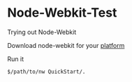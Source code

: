 Node-Webkit-Test
================

Trying out Node-Webkit

Download node-webkit for your [platform](https://github.com/rogerwang/node-webkit)

Run it

```
$/path/to/nw QuickStart/.
```

